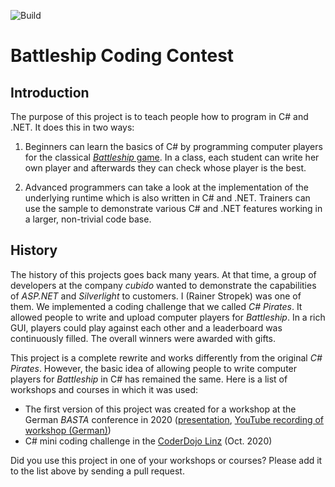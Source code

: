 ![Build](https://github.com/rstropek/NBattleshipCodingContest/workflows/.NET%20Core/badge.svg)

# Battleship Coding Contest

## Introduction

The purpose of this project is to teach people how to program in C# and .NET. It does this in two ways:

1. Beginners can learn the basics of C# by programming computer players for the classical [*Battleship* game](https://en.wikipedia.org/wiki/Battleship_(game)). In a class, each student can write her own player and afterwards they can check whose player is the best.

2. Advanced programmers can take a look at the implementation of the underlying runtime which is also written in C# and .NET. Trainers can use the sample to demonstrate various C# and .NET features working in a larger, non-trivial code base.

## History

The history of this projects goes back many years. At that time, a group of developers at the company *cubido* wanted to demonstrate the capabilities of *ASP.NET* and *Silverlight* to customers. I (Rainer Stropek) was one of them. We implemented a coding challenge that we called *C# Pirates*. It allowed people to write and upload computer players for *Battleship*. In a rich GUI, players could play against each other and a leaderboard was continuously filled. The overall winners were awarded with gifts.

This project is a complete rewrite and works differently from the original *C# Pirates*. However, the basic idea of allowing people to write computer players for *Battleship* in C# has remained the same. Here is a list of workshops and courses in which it was used:

* The first version of this project was created for a workshop at the German *BASTA* conference in 2020 ([presentation](https://slides.com/rainerstropek/battleship-workshop/fullscreen), [YouTube recording of workshop (German)](https://www.youtube.com/playlist?list=PLhGL9p3BWHwvEzTmbe5cUwR4oqQr9dl-8))
* C# mini coding challenge in the [CoderDojo Linz](https://linz.coderdojo.net/) (Oct. 2020)

Did you use this project in one of your workshops or courses? Please add it to the list above by sending a pull request.
